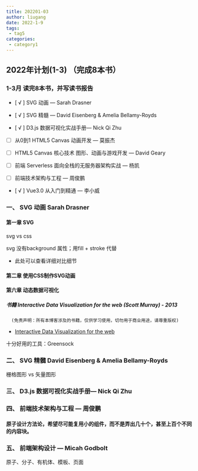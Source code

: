 ```yaml
---
title: 202201-03
author: liugang
date: 2022-1-9
tags:
 - tag5
categories:
 - category1
---
```


<Boxx  changeTime="5000"/>  

## 2022年计划(1-3) （完成8本书）

### 1-3月 读完8本书，并写读书报告

- [ √ ] SVG 动画 —  Sarah Drasner

- [ √ ] SVG 精髓  — David Eisenberg & Amelia Bellamy-Royds

- [ √ ] D3.js 数据可视化实战手册— Nick Qi Zhu

- [ ] 从0到1 HTML5 Canvas 动画开发 — 莫振杰

- [ ] HTML5 Canvas 核心技术 图形、动画与游戏开发 — David Geary

- [ ] 前端 Serverless 面向全栈的无服务器架构实战 — 杨凯

- [ ] 前端技术架构与工程 — 周俊鹏

- [ √ ] Vue3.0 从入门到精通 — 李小威

### 一、 SVG 动画 Sarah Drasner

#### 第一章 SVG

svg vs css 

svg 没有background 属性；用fill + stroke 代替

* 此处可以查看详细对比细节




#### 第二章 使用CSS制作SVG动画

#### 第六章 动态数据可视化

##### 书籍 Interactive Data Visualization for the web (Scott Murray) - 2013

      (免责声明：所有本博客涉及的书籍，仅供学习使用，切勿用于商业用途，请尊重版权)
 - [Interactive Data Visualization for the web](https://github.com/liugangtaotie/h5-document/blob/main/docs/assets/books/Interactive.Data.Visualization.for.the.Web---Scott.Murray.%E6%96%87%E5%AD%97%E7%89%88.pdf)

十分好用的工具：Greensock 

### 二、 SVG 精髓  David Eisenberg & Amelia Bellamy-Royds

栅格图形 vs 矢量图形


### 三、 D3.js 数据可视化实战手册— Nick Qi Zhu


### 四、 前端技术架构与工程 — 周俊鹏

#### 原子设计方法论，希望尽可能复用小的组件，而不是弄出几十个，甚至上百个不同的内容块。

### 五、 前端架构设计 — Micah Godbolt

原子、分子、有机体、模板、页面





